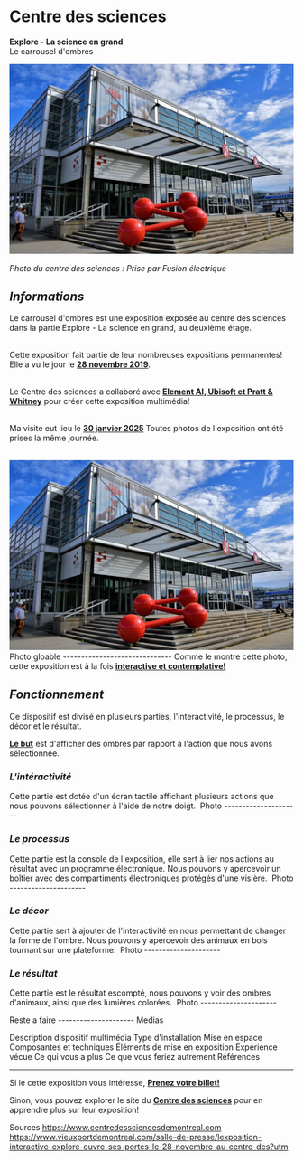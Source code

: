 # **Centre des sciences**

**Explore - La science en grand**<br/>
Le carrousel d'ombres<br/>

<img src="./Centre_des_sciences/medias/images/photo_centre_des_sciences.jpg"/>

<i>Photo du centre des sciences : Prise par Fusion électrique</i> <br/>
## *Informations*
Le carrousel d'ombres est une exposition exposée au centre des sciences dans la partie Explore - La science en grand, au deuxième étage.<br/><br/>

Cette exposition fait partie de leur nombreuses expositions permanentes! Elle a vu le jour le <ins>**28 novembre 2019**</ins>.<br/><br/>

Le Centre des sciences a collaboré avec <ins>**Element AI, Ubisoft et Pratt & Whitney**</ins> pour créer cette exposition multimédia!<br/><br/>

Ma visite eut lieu le <ins>**30 janvier 2025**</ins> Toutes photos de l'exposition ont été prises la même journée.<br/><br/>



<img src="./Centre_des_sciences/medias/images/photo_centre_des_sciences.jpg"/> Photo gloable ------------------------------
Comme le montre cette photo, cette exposition est à la fois <ins>**interactive et contemplative!**</ins><br/>


## *Fonctionnement*
Ce dispositif est divisé en plusieurs parties, l'interactivité, le processus, le décor et le résultat.

<ins>**Le but**</ins> est d'afficher des ombres par rapport à l'action que nous avons sélectionnée.

### *L'intéractivité*
Cette partie est dotée d'un écran tactile affichant plusieurs actions que nous pouvons sélectionner à l'aide de notre doigt.
<img src="./Centre_des_snces/medias/photo_centre_des_sciences.jpg" width="0" height="0"/> Photo ---------------------


### *Le processus*
Cette partie est la console de l'exposition, elle sert à lier nos actions au résultat avec un programme électronique. Nous pouvons y apercevoir un boîtier avec des compartiments électroniques protégés d'une visière.
<img src="./medias/photo.webp" width="0" height="0"/> Photo ---------------------


### *Le décor*
Cette partie sert à ajouter de l'interactivité en nous permettant de changer la forme de l'ombre. Nous pouvons y apercevoir des animaux en bois tournant sur une plateforme.
<img src="./medias/photo.webp" width="0" height="0"/> Photo ---------------------


### *Le résultat*
Cette partie est le résultat escompté, nous pouvons y voir des ombres d'animaux, ainsi que des lumières colorées.
<img src="./medias/photo.webp" width="0" height="0"/> Photo ---------------------



Reste a faire ---------------------
Medias

Description dispositif multimédia
Type d'installation
Mise en espace
Composantes et techniques
Éléments de mise en exposition
Expérience vécue 
Ce qui vous a plus
Ce que vous feriez autrement
Références







---------------------------------------------------

Si le cette exposition vous intéresse, **[Prenez votre billet!](https://ecommerce.centredessciencesdemontreal.com/)**<br/>

Sinon, vous pouvez explorer le site du **[Centre des sciences](www.centredessciencesdemontreal.com)** pour en apprendre plus sur leur exposition!<br/>


Sources
https://www.centredessciencesdemontreal.com
https://www.vieuxportdemontreal.com/salle-de-presse/lexposition-interactive-explore-ouvre-ses-portes-le-28-novembre-au-centre-des?utm


